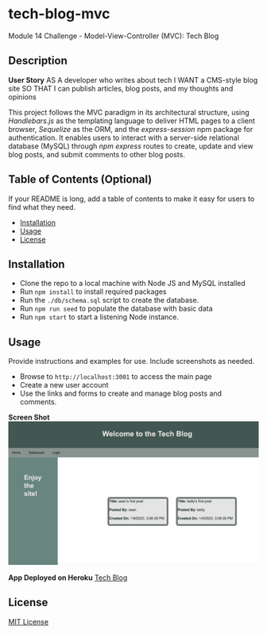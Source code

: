 # tech-blog-mvc
Module 14 Challenge - Model-View-Controller (MVC): Tech Blog


## Description

**User Story**
AS A developer who writes about tech
I WANT a CMS-style blog site
SO THAT I can publish articles, blog posts, and my thoughts and opinions

This project follows the MVC paradigm in its architectural structure, using *Handlebars.js* as the templating language to deliver HTML pages to a client browser, *Sequelize* as the ORM, and the *express-session* npm package for authentication. It enables users to interact with a server-side relational database (MySQL) through *npm express* routes to create, update and view  blog posts, and submit comments to other blog posts.

## Table of Contents (Optional)

If your README is long, add a table of contents to make it easy for users to find what they need.

- [Installation](#installation)
- [Usage](#usage)
- [License](#license)

## Installation

- Clone the repo to a local machine with Node JS and MySQL installed
- Run `npm install` to install required packages
- Run the `./db/schema.sql` script to create the database.
- Run `npm run seed` to populate the database with basic data 
- Run `npm start` to start a listening Node instance.

## Usage

Provide instructions and examples for use. Include screenshots as needed.

- Browse to `http://localhost:3001` to access the main page
- Create a new user account
- Use the links and forms to create and manage blog posts and comments.

**Screen Shot** 
    ![techblog screenshot](assets/images/techblog.png)

**App Deployed on Heroku**
    [Tech Blog](https://hidden-plains-96955.herokuapp.com)


## License

[MIT License](LICENSE)

